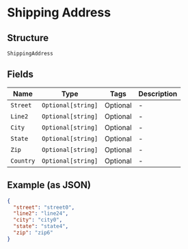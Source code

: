 
# Shipping Address

## Structure

`ShippingAddress`

## Fields

| Name | Type | Tags | Description |
|  --- | --- | --- | --- |
| `Street` | `Optional[string]` | Optional | - |
| `Line2` | `Optional[string]` | Optional | - |
| `City` | `Optional[string]` | Optional | - |
| `State` | `Optional[string]` | Optional | - |
| `Zip` | `Optional[string]` | Optional | - |
| `Country` | `Optional[string]` | Optional | - |

## Example (as JSON)

```json
{
  "street": "street0",
  "line2": "line24",
  "city": "city0",
  "state": "state4",
  "zip": "zip6"
}
```

